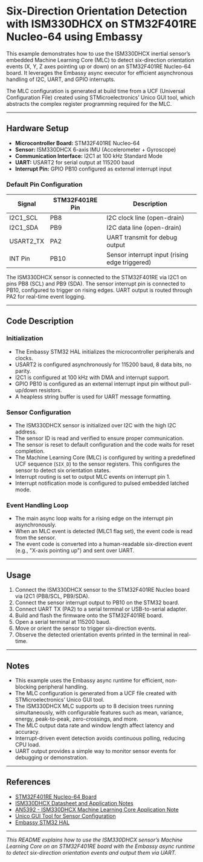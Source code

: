 # Six-Direction Orientation Detection with ISM330DHCX on STM32F401RE Nucleo-64 using Embassy

This example demonstrates how to use the ISM330DHCX inertial sensor’s embedded Machine Learning Core (MLC) to detect six-direction orientation events (X, Y, Z axes pointing up or down) on an STM32F401RE Nucleo-64 board. It leverages the Embassy async executor for efficient asynchronous handling of I2C, UART, and GPIO interrupts.

The MLC configuration is generated at build time from a UCF (Universal Configuration File) created using STMicroelectronics’ Unico GUI tool, which abstracts the complex register programming required for the MLC.

---

## Hardware Setup

- **Microcontroller Board:** STM32F401RE Nucleo-64
- **Sensor:** ISM330DHCX 6-axis IMU (Accelerometer + Gyroscope)
- **Communication Interface:** I2C1 at 100 kHz Standard Mode
- **UART:** USART2 for serial output at 115200 baud
- **Interrupt Pin:** GPIO PB10 configured as external interrupt input

### Default Pin Configuration

| Signal       | STM32F401RE Pin | Description                      |
|--------------|-----------------|---------------------------------|
| I2C1_SCL     | PB8             | I2C clock line (open-drain)     |
| I2C1_SDA     | PB9             | I2C data line (open-drain)      |
| USART2_TX    | PA2             | UART transmit for debug output  |
| INT Pin      | PB10            | Sensor interrupt input (rising edge triggered) |

The ISM330DHCX sensor is connected to the STM32F401RE via I2C1 on pins PB8 (SCL) and PB9 (SDA). The sensor interrupt pin is connected to PB10, configured to trigger on rising edges. UART output is routed through PA2 for real-time event logging.

---

## Code Description

### Initialization

- The Embassy STM32 HAL initializes the microcontroller peripherals and clocks.
- USART2 is configured asynchronously for 115200 baud, 8 data bits, no parity.
- I2C1 is configured at 100 kHz with DMA and interrupt support.
- GPIO PB10 is configured as an external interrupt input pin without pull-up/down resistors.
- A heapless string buffer is used for UART message formatting.

### Sensor Configuration

- The ISM330DHCX sensor is initialized over I2C with the high I2C address.
- The sensor ID is read and verified to ensure proper communication.
- The sensor is reset to default configuration and the code waits for reset completion.
- The Machine Learning Core (MLC) is configured by writing a predefined UCF sequence (`SIX_D`) to the sensor registers. This configures the sensor to detect six orientation states.
- Interrupt routing is set to output MLC events on interrupt pin 1.
- Interrupt notification mode is configured to pulsed embedded latched mode.

### Event Handling Loop

- The main async loop waits for a rising edge on the interrupt pin asynchronously.
- When an MLC event is detected (MLC1 flag set), the event code is read from the sensor.
- The event code is converted into a human-readable six-direction event (e.g., "X-axis pointing up") and sent over UART.

---

## Usage

1. Connect the ISM330DHCX sensor to the STM32F401RE Nucleo board via I2C1 (PB8/SCL, PB9/SDA).
2. Connect the sensor interrupt output to PB10 on the STM32 board.
3. Connect UART TX (PA2) to a serial terminal or USB-to-serial adapter.
4. Build and flash the firmware onto the STM32F401RE board.
5. Open a serial terminal at 115200 baud.
6. Move or orient the sensor to trigger six-direction events.
7. Observe the detected orientation events printed in the terminal in real-time.

---

## Notes

- This example uses the Embassy async runtime for efficient, non-blocking peripheral handling.
- The MLC configuration is generated from a UCF file created with STMicroelectronics’ Unico GUI tool.
- The ISM330DHCX MLC supports up to 8 decision trees running simultaneously, with configurable features such as mean, variance, energy, peak-to-peak, zero-crossings, and more.
- The MLC output data rate and window length affect latency and accuracy.
- Interrupt-driven event detection avoids continuous polling, reducing CPU load.
- UART output provides a simple way to monitor sensor events for debugging or demonstration.

---

## References

- [STM32F401RE Nucleo-64 Board](https://www.st.com/en/evaluation-tools/nucleo-f401re.html)
- [ISM330DHCX Datasheet and Application Notes](https://www.st.com/en/mems-and-sensors/ism330dhcx.html)
- [AN5392 - ISM330DHCX Machine Learning Core Application Note](https://www.st.com/resource/en/application_note/an5392-ism330dhcx-machine-learning-core-stmicroelectronics.pdf)
- [Unico GUI Tool for Sensor Configuration](https://www.st.com/en/development-tools/unico.html)
- [Embassy STM32 HAL](https://github.com/embassy-rs/embassy)

---

*This README explains how to use the ISM330DHCX sensor’s Machine Learning Core on an STM32F401RE board with the Embassy async runtime to detect six-direction orientation events and output them via UART.*